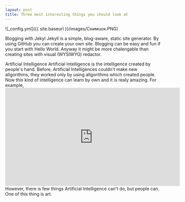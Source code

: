 ```yaml
---
layout: post
title: Three most interesting things you should look at
---
```


![_config.yml]({{ site.baseurl }}/images/Снимuок.PNG)

 Blogging with Jekyl
Jekyll is a simple, blog-aware, static site generator. By using GitHub you can create your own site. Blogging can be easy and fun if you start with Hello World. Anyway it might be more chalengable than creating sites with visual (WYSIWYG) redactor. 

 Artificial Intelligence
Artificial Intelligence is the intelligence created by people's hand. Before, Artificial Intelligences couldn't make new allgorithms, they worked only by using allgorithms which created people.  Now this kind of intelligence can learn by own and it is realy amazing. For example, <iframe width="560" height="315" src="https://www.youtube.com/embed/Mp8Y2yjV4fU" frameborder="0" allowfullscreen> </iframe>
However, there is few things Artificial Intelligence can't do, but people can. One of this thing is art.
